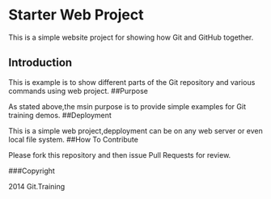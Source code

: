 # Starter Web Project

This is a simple website project for showing how Git and GitHub together.

## Introduction

This is example is to show different parts of the Git repository and various commands using web project.
##Purpose

As stated above,the msin purpose is to provide simple examples for Git training demos.
##Deployment

This is a simple web project,depployment can be on any web server or even local file system.
##How To Contribute
  
  Please fork this repository and then issue Pull Requests for review.

###Copyright

2014 Git.Training